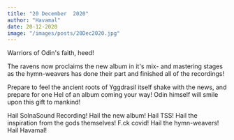 ```yaml
---
title: "20 December  2020"
author: "Havamal"
date: 20-12-2020
image: "/images/posts/20Dec2020.jpg"
---
```


Warriors of Odin's faith, heed!

The ravens now proclaims the new album in it's mix- and mastering stages as the hymn-weavers has done their part and finished all of the recordings!

Prepare to feel the ancient roots of Yggdrasil itself shake with the news, and prepare for one Hel of an album coming your way! Odin himself will smile upon this gift to mankind!

Hail SolnaSound Recording! Hail the new album! Hail TSS! Hail the inspiration from the gods themselves! F.ck covid! Hail the hymn-weavers! Hail Havamal!